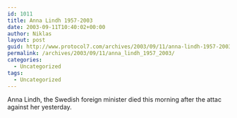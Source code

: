 ```yaml
---
id: 1011
title: Anna Lindh 1957-2003
date: 2003-09-11T10:40:02+00:00
author: Niklas
layout: post
guid: http://www.protocol7.com/archives/2003/09/11/anna-lindh-1957-2003/
permalink: /archives/2003/09/11/anna_lindh_1957_2003/
categories:
  - Uncategorized
tags:
  - Uncategorized
---
```

<div class='microid-24d72e2311bbd9fb2f32a94f3a6b09bad0c02bb1'>
  <p>
    Anna Lindh, the Swedish foreign minister died this morning after the attac against her yesterday.
  </p>
</div>